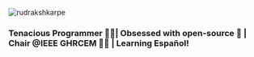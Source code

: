 
 <p align="left"> <img src="https://komarev.com/ghpvc/?username=rudrakshkarpe" alt="rudrakshkarpe" /> </p> 


### **Tenacious Programmer 🧑‍💻| Obsessed with open-source 🌌 | Chair @IEEE GHRCEM 🧑‍💼 | Learning Español!** 



